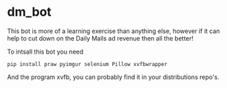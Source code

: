 dm_bot
======

This bot is more of a learning exercise than anything else, however if it can help to cut down on the Daily Mails ad revenue then all the better!

To intsall this bot you need

    pip install praw pyimgur selenium Pillow xvfbwrapper
    
And the program xvfb, you can probably find it in your distributions repo's.
